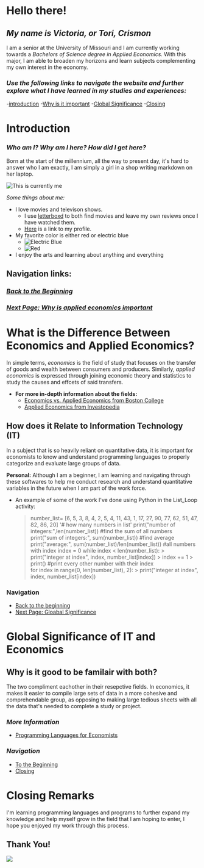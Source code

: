 # **Hello there!**
## *My name is Victoria, or Tori, Crismon*

I am a senior at the University of Missouri and I am currently working towards a _Bachelors of Science degree in Applied Economics._ With this major, I am able to broaden my horizons and learn subjects complementing my own interest in the economy. 

### *Use the following links to navigate the website and further explore what I have learned in my studies and experiences:*
-[introduction](./introduction.md)
-[Why is it important](./why_is_it_important.md)
-[Global Significance](./global_significance.md)
-[Closing](./Closing)

# **Introduction**
### _Who am I? Why am I here? How did I get here?_

Born at the start of the millennium, all the way to present day, it's hard to answer who I am exactly, I am simply a girl in a shop writing markdown on her laptop. 


![This is currently me]( image"Hello")

*Some things about me:*
- I love movies and televison shows.
    - I use [letterboxd](https://letterboxd.com/) to both find movies and leave my own reviews once I have watched them.
    - [Here](https://letterboxd.com/torichristmas/) is a link to my profile.
- My favorite color is either red or electric blue
    - ![Electric Blue](https://codepedia.info/colorimg/color-2C75FF.jpg)
    - ![Red](https://kawaii.kawaii.at/img/solid-red-fabric-Robert-Kaufman-USA-Red-179485-3.jpg)
- I enjoy the arts and learning about anything and everything

## Navigation links: 
### [_Back to the Beginning_](./README.md)
### [_Next Page: Why is applied economics important_](./why_is_it_important.md)

# What is the Difference Between Economics and Applied Economics?
In simple terms, *economics* is the field of study that focuses on the transfer of goods and wealth between consumers and producers. Similarly, *applied economics* is expressed through joining economic theory and statistics to study the causes and effcets of said transfers. 
   - **For more in-depth information about the fields:**
        - [Economics vs. Applied Economics from Boston College](https://appliedeconomics.bc.edu/economics-vs-applied-economics/#:~:text=Economics%20is%20the%20theoretical%20model,a%20myriad%20of%20specific%20circumstances.)
        - [Applied Economics from Investopedia](https://www.investopedia.com/terms/a/applied-economics.asp)
## How does it Relate to Information Technology (IT)
 In a subject that is so heavily reliant on quantitative data, it is important for economists to know and understand programming languages to properly categorize and evaluate large groups of data. 

**Personal:** Although I am a beginner, I am learning and navigating through these softwares to help me conduct research and understand quantitative variables in the future when I am part of the work force.
- An example of some of the work I've done using Python in the List_Loop activity: 
    >number_list= [6, 5, 3, 8, 4, 2, 5, 4, 11, 43, 1, 17, 27, 90, 77, 62, 51, 47, 82, 86, 20]
   '# how many numbers in list'
    > print("number of integers:",len(number_list))
    #find the sum of all numbers
    > print("sum of integers:", sum(number_list))
    #find average
    > print("average:", sum(number_list)/len(number_list))
    #all numbers with index 
    > index = 0
    > while index < len(number_list):
        > print("integer at index", index, number_list[index])
         > index += 1
        > print()
    > #print every other number with their index  
    > for index in range(0, len(number_list), 2):
        > print("integer at index", index, number_list[index])

### Navigation
- [Back to the beginning](./README.md)
- [Next Page: Gloabal Significance](./global.significance.md)

# **Global Significance of IT and Economics**
## Why is it good to be familair with both?
The two compliment eachother in their resepctive fields. In economics, it makes it easier to compile large sets of data in a more cohesive and comprehendable group, as opposing to making large tedious sheets with all the data that's needed to complete a study or project.
### _More Information_
- [Programming Languages for Economists](https://voxeu.org/article/which-programming-language-best-economic-research#:~:text=The%20most%20widely%20used%20programming,for%20a%20computationally%20intensive%20task.)

### _Navigation_
- [To the Beginning](./README.md)
- [Closing](./Closing.md)

# **Closing Remarks**
I'm learning programming languages and programs to further expand my knowledge and help myself grow in the field that I am hoping to enter, I hope you enjoyed my work through this process. 
## Thank You!
![](https://encrypted-tbn0.gstatic.com/images?q=tbn:ANd9GcQ2j59d7E8U8RMW0FhCqS_oTWjIZLytl57qyw&usqp=CAU)

